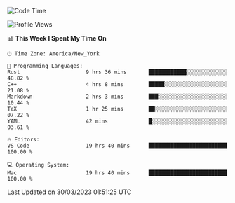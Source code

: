 <!--START_SECTION:waka-->
![Code Time](http://img.shields.io/badge/Code%20Time-269%20hrs-blue)

![Profile Views](http://img.shields.io/badge/Profile%20Views-27-blue)

📊 **This Week I Spent My Time On** 

```text
🕑︎ Time Zone: America/New_York

💬 Programming Languages: 
Rust                     9 hrs 36 mins       ████████████░░░░░░░░░░░░░   48.82 % 
C++                      4 hrs 8 mins        █████░░░░░░░░░░░░░░░░░░░░   21.08 % 
Markdown                 2 hrs 3 mins        ███░░░░░░░░░░░░░░░░░░░░░░   10.44 % 
TeX                      1 hr 25 mins        ██░░░░░░░░░░░░░░░░░░░░░░░   07.22 % 
YAML                     42 mins             █░░░░░░░░░░░░░░░░░░░░░░░░   03.61 % 

🔥 Editors: 
VS Code                  19 hrs 40 mins      █████████████████████████   100.00 % 

💻 Operating System: 
Mac                      19 hrs 40 mins      █████████████████████████   100.00 % 
```


 Last Updated on 30/03/2023 01:51:25 UTC
<!--END_SECTION:waka-->
